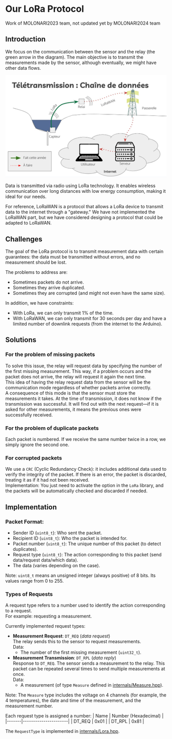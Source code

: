 # Our LoRa Protocol

Work of MOLONARI2023 team, not updated yet by MOLONARI2024 team


## Introduction

We focus on the communication between the sensor and the relay (the green arrow in the diagram). The main objective is to transmit the measurements made by the sensor, although eventually, we might have other data flows.

![Information Chain](Images/Chaine_informations.jpg)

Data is transmitted via radio using LoRa technology. It enables wireless communication over long distances with low energy consumption, making it ideal for our needs.

For reference, LoRaWAN is a protocol that allows a LoRa device to transmit data to the internet through a "gateway." We have not implemented the LoRaWAN part, but we have considered designing a protocol that could be adapted to LoRaWAN.

## Challenges

The goal of the LoRa protocol is to transmit measurement data with certain guarantees: the data must be transmitted without errors, and no measurement should be lost.

The problems to address are:
- Sometimes packets do not arrive.
- Sometimes they arrive duplicated.
- Sometimes they are corrupted (and might not even have the same size).

In addition, we have constraints:
- With LoRa, we can only transmit 1% of the time.
- With LoRaWAN, we can only transmit for 30 seconds per day and have a limited number of downlink requests (from the internet to the Arduino).

## Solutions

### For the problem of missing packets
To solve this issue, the relay will request data by specifying the number of the first missing measurement. This way, if a problem occurs and the packet does not arrive, the relay will request it again the next time.  
This idea of having the relay request data from the sensor will be the communication mode regardless of whether packets arrive correctly.  
A consequence of this mode is that the sensor must store the measurements it takes. At the time of transmission, it does not know if the transmission was successful. It will find out with the next request—if it is asked for other measurements, it means the previous ones were successfully received.

### For the problem of duplicate packets
Each packet is numbered. If we receive the same number twice in a row, we simply ignore the second one.

### For corrupted packets
We use a `CRC` (Cyclic Redundancy Check): it includes additional data used to verify the integrity of the packet. If there is an error, the packet is discarded, treating it as if it had not been received.  
Implementation: You just need to activate the option in the `LoRa` library, and the packets will be automatically checked and discarded if needed.

## Implementation

### Packet Format:
- Sender ID (`uint8_t`): Who sent the packet.
- Recipient ID (`uint8_t`): Who the packet is intended for.
- Packet number (`uint8_t`): The unique number of this packet (to detect duplicates).
- Request type (`uint8_t`): The action corresponding to this packet (send data/request data/which data).
- The data (varies depending on the case).

Note: `uint8_t` means an unsigned integer (always positive) of 8 bits. Its values range from 0 to 255.

### Types of Requests

A request type refers to a number used to identify the action corresponding to a request.  
For example: requesting a measurement.

Currently implemented request types:
 - **Measurement Request**: `DT_REQ` (*data request*)  
    The relay sends this to the sensor to request measurements.  
    Data:
    - The number of the first missing measurement (`uint32_t`).
 - **Measurement Transmission**: `DT_RPL` (*data reply*)  
    Response to `DT_REQ`. The sensor sends a measurement to the relay. This packet can be repeated several times to send multiple measurements at once.  
    Data:
    - A measurement (of type `Measure` defined in [internals/Measure.hpp](../Riviere_2023/internals/Measure.hpp)).  

Note: The `Measure` type includes the voltage on 4 channels (for example, the 4 temperatures), the date and time of the measurement, and the measurement number.

Each request type is assigned a number:
| Name  | Number (Hexadecimal) |
|-------|----------------------|
| DT_REQ | 0x01                |
| DT_RPL | 0x81                |

The `RequestType` is implemented in [internals/Lora.hpp](../Riviere_2023/internals/Lora.hpp).  
